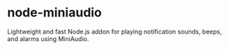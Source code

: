 # node-miniaudio
Lightweight and fast Node.js addon for playing notification sounds, beeps, and alarms using MiniAudio.
